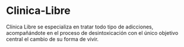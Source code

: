 # Clinica-Libre
Clínica Libre se especializa en tratar todo tipo de adicciones, acompañándote en el proceso de desintoxicación con el único objetivo central  el cambio de su forma de vivir.
